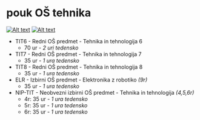 # pouk OŠ tehnika
[![Alt text](https://licensebuttons.net/l/by-sa/4.0/88x31.png)](https://creativecommons.org/licenses/by-sa/4.0/) [![Alt text](https://www.paypalobjects.com/en_US/i/btn/btn_donateCC_LG.gif)](https://paypal.me/miharix)

* TIT6 - Redni OŠ predmet - Tehnika in tehnologija 6
  * 70 ur - _2 uri tedensko_
* TIT7 - Redni OŠ predmet - Tehnika in tehnologija 7
  * 35 ur - _1 ura tedensko_
* TIT8 - Redni OŠ predmet - Tehnika in tehnologija 8
  * 35 ur - _1 ura tedensko_
* ELR - Izbirni OŠ predmet - Elektronika z robotiko _(9r)_
  * 35 ur - _1 ura tedensko_
* NIP-TIT - Neobvezni izbirni OŠ predmet - Tehnika in tehnologija _(4,5,6r)_
  * 4r: 35 ur - _1 ura tedensko_
  * 5r: 35 ur - _1 ura tedensko_
  * 6r: 35 ur - _1 ura tedensko_
